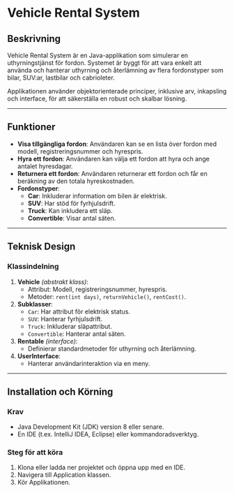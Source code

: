 # Vehicle Rental System

## Beskrivning
Vehicle Rental System är en Java-applikation som simulerar en uthyrningstjänst för fordon. Systemet är byggt för att vara enkelt att använda och hanterar uthyrning och återlämning av flera fordonstyper som bilar, SUV:ar, lastbilar och cabrioleter.

Applikationen använder objektorienterade principer, inklusive arv, inkapsling och interface, för att säkerställa en robust och skalbar lösning.

---

## Funktioner

- **Visa tillgängliga fordon**: Användaren kan se en lista över fordon med modell, registreringsnummer och hyrespris.
- **Hyra ett fordon**: Användaren kan välja ett fordon att hyra och ange antalet hyresdagar.
- **Returnera ett fordon**: Användaren returnerar ett fordon och får en beräkning av den totala hyreskostnaden.
- **Fordonstyper**:
    - **Car**: Inkluderar information om bilen är elektrisk.
    - **SUV**: Har stöd för fyrhjulsdrift.
    - **Truck**: Kan inkludera ett släp.
    - **Convertible**: Visar antal säten.

---

## Teknisk Design

### **Klassindelning**
1. **Vehicle** *(abstrakt klass)*:
    - Attribut: Modell, registreringsnummer, hyrespris.
    - Metoder: `rent(int days)`, `returnVehicle()`, `rentCost()`.
2. **Subklasser**:
    - `Car`: Har attribut för elektrisk status.
    - `SUV`: Hanterar fyrhjulsdrift.
    - `Truck`: Inkluderar släpattribut.
    - `Convertible`: Hanterar antal säten.
3. **Rentable** *(interface)*:
    - Definierar standardmetoder för uthyrning och återlämning.
4. **UserInterface**:
    - Hanterar användarinteraktion via en meny.

---

## Installation och Körning

### **Krav**
- Java Development Kit (JDK) version 8 eller senare.
- En IDE (t.ex. IntelliJ IDEA, Eclipse) eller kommandoradsverktyg.

### **Steg för att köra**
1. Klona eller ladda ner projektet och öppna upp med en IDE.
2. Navigera till Application klassen.
3. Kör Applikationen.
